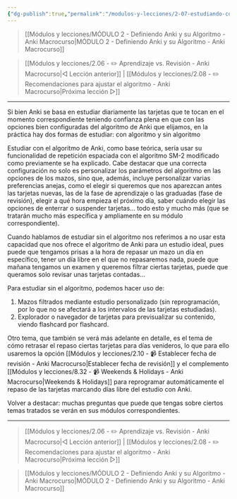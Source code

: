 ```yaml
---
{"dg-publish":true,"permalink":"/modulos-y-lecciones/2-07-estudiando-con-algoritmo-o-sin-el-anki-macrocurso/","noteIcon":"","updated":"2024-05-22T13:35:08.302+02:00"}
---
```



> [[Módulos y lecciones/MÓDULO 2 - Definiendo Anki y su Algoritmo - Anki Macrocurso\|MÓDULO 2 - Definiendo Anki y su Algoritmo - Anki Macrocurso]]

> [[Módulos y lecciones/2.06 - ✏️ Aprendizaje vs. Revisión - Anki Macrocurso\|◁ Lección anterior]] | [[Módulos y lecciones/2.08 - ✏️ Recomendaciones para ajustar el algoritmo - Anki Macrocurso\|Próxima lección ▷]]

---

Si bien Anki se basa en estudiar diariamente las tarjetas que te tocan en el momento correspondiente teniendo confianza plena en que con las opciones bien configuradas del algoritmo de Anki que elijamos, en la práctica hay dos formas de estudiar: con algoritmo y sin algoritmo

Estudiar con el algoritmo de Anki, como base teórica, sería usar su funcionalidad de repetición espaciada con el algoritmo SM-2 modificado como previamente se ha explicado. Cabe destacar que una correcta configuración no solo es personalizar los parámetros del algoritmo en las opciones de los mazos, sino que, además, incluye personalizar varias preferencias anejas, como el elegir si queremos que nos aparezcan antes las tarjetas nuevas, las de la fase de aprendizaje o las graduadas (fase de revisión), elegir a qué hora empieza el próximo día, saber cuándo elegir las opciones de enterrar o suspender tarjetas... todo esto y mucho más (que se tratarán mucho más específica y ampliamente en su módulo correspondiente).

Cuando hablamos de estudiar sin el algoritmo nos referimos a no usar esta capacidad que nos ofrece el algoritmo de Anki para un estudio ideal, pues puede que tengamos prisas a la hora de repasar un mazo un día en específico, tener un día libre en el que no repasaremos nada, puede que mañana tengamos un examen y queremos filtrar ciertas tarjetas, puede que queramos solo revisar unas tarjetas contadas...

Para estudiar sin el algoritmo, podemos hacer uso de:

1. Mazos filtrados mediante estudio personalizado (sin reprogramación, por lo que no se afectará a los intervalos de las tarjetas estudiadas).
2. Explorador o navegador de tarjetas para previsualizar su contenido, viendo flashcard por flashcard.

Otro tema, que también se verá más adelante en detalle, es el tema de cómo retrasar el repaso ciertas tarjetas para días venideros, lo que para ello usaremos la opción [[Módulos y lecciones/2.10 - 📹 Establecer fecha de revisión - Anki Macrocurso\|Establecer fecha de revisión]] y el complemento [[Módulos y lecciones/8.32 - 📹 Weekends & Holidays - Anki Macrocurso\|Weekends & Holidays]] para reprogramar automáticamente el repaso de las tarjetas marcando días libre del estudio con Anki.

  
Volver a destacar: muchas preguntas que puede que tengas sobre ciertos temas tratados se verán en sus módulos correspondientes.

---

> [[Módulos y lecciones/2.06 - ✏️ Aprendizaje vs. Revisión - Anki Macrocurso\|◁ Lección anterior]] | [[Módulos y lecciones/2.08 - ✏️ Recomendaciones para ajustar el algoritmo - Anki Macrocurso\|Próxima lección ▷]]

> [[Módulos y lecciones/MÓDULO 2 - Definiendo Anki y su Algoritmo - Anki Macrocurso\|MÓDULO 2 - Definiendo Anki y su Algoritmo - Anki Macrocurso]]